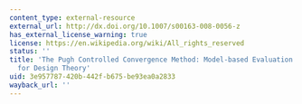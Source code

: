 ```yaml
---
content_type: external-resource
external_url: http://dx.doi.org/10.1007/s00163-008-0056-z
has_external_license_warning: true
license: https://en.wikipedia.org/wiki/All_rights_reserved
status: ''
title: 'The Pugh Controlled Convergence Method: Model-based Evaluation and Implications
  for Design Theory'
uid: 3e957787-420b-442f-b675-be93ea0a2833
wayback_url: ''
---
```

